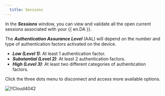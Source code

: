 ```yaml
---
  title: Sessions
---
```

In the ***Sessions*** window, you can view and validate all the open current sessions associated with your {{ en.DA }}.  

The ***Authentication Assurance Level*** (AAL) will depend on the number and type of authentication factors activated on the device.  

* ***Low (Level 1)***: At least 1 authentication factor.  
* ***Substantial (Level 2)***: At least 2 authentication factors.  
* ***High (Level 3)***: At least two different categories of authentication factors.  

Click the three dots menu to disconnect and access more available options.  

![!!Cloud4042](https://webdevolutions.azureedge.net/docs/en/cloud/Cloud4042.png) 

